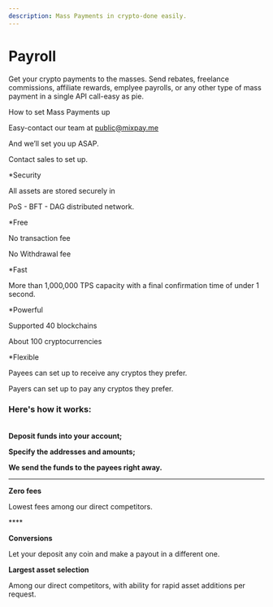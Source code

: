 ```yaml
---
description: Mass Payments in crypto-done easily.
---
```


# Payroll

Get your crypto payments to the masses. Send rebates, freelance commissions, affiliate rewards, emplyee payrolls, or any other type of mass payment in a single API call-easy as pie.

How to set Mass Payments up

Easy-contact our team at [public@mixpay.me](mailto:public@mixpay.me)

And we’ll set you up ASAP.

Contact sales to set up.

&#x20;

\*Security

All assets are stored securely in

PoS - BFT - DAG distributed network.

\*Free

No transaction fee

No Withdrawal fee

\*Fast

More than 1,000,000 TPS capacity with a final confirmation time of under 1 second.

\*Powerful

Supported 40 blockchains

About 100 cryptocurrencies

\*Flexible

Payees can set up to receive any cryptos they prefer.

Payers can set up to pay any cryptos they prefer.

### Here's how it works:

\
**Deposit funds into your account;**

**Specify the addresses and amounts;**

**We send the funds to the payees right away.**

****

**Zero fees**

Lowest fees among our direct competitors.

&#x20;****&#x20;

**Conversions**

Let your deposit any coin and make a payout in a different one.

**Largest asset selection**

Among our direct competitors, with ability for rapid asset additions per request.
